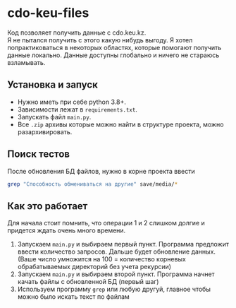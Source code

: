 # cdo-keu-files
Код позволяет получить данные c cdo.keu.kz.</br>
Я не пытался получить с этого какую нибудь выгоду. Я хотел попрактиковаться в некоторых областях, которые помогают получить данные локально. Данные доступны глобально и ничего не стараюсь взламывать.

## Установка и запуск
* Нужно иметь при себе python 3.8+.
* Зависимости лежат в `requirements.txt`.
* Запускать файл `main.py`.
* Все `.zip` архивы которые можно найти в структуре проекта, можно разархивировать.

## Поиск тестов
После обновления БД файлов, нужно в корне проекта ввести 
```bash
grep "Способность обменивaться нa другие" save/media/*
```

## Как это работает
Для начала стоит помнить, что операции 1 и 2 слишком долгие и придется ждать очень много времени.
1) Запускаем `main.py` и выбираем первый пункт. Программа предложит ввести количество запросов. Дальше будет обновление данных. (Ваше число умножится на 100 = количество корневых обрабатываемых директорий без учета рекурсии)
2) Запускаем `main.py` и выбираем второй пункт. Программа начнет качать файлы с обновленной БД (первый шаг)
3) Используем программу `grep` или любую другуй, главное чтобы можно было искать текст по файлам